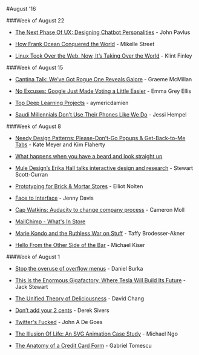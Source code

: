 #August '16





###Week of August 22


* [The Next Phase Of UX: Designing Chatbot Personalities](https://www.fastcodesign.com/3054934/the-next-phase-of-ux-designing-chatbot-personalities "The Next Phase Of UX: Designing Chatbot Personalities") - John Pavlus

* [How Frank Ocean Conquered the World](http://www.vice.com/read/the-swagger-and-sway-behind-frank-ocean-beyonc-kanye-west "How Frank Ocean Conquered the World") - Mikelle Street

* [Linux Took Over the Web. Now, It’s Taking Over the World](http://www.wired.com/2016/08/linux-took-web-now-taking-world/ "Linux Took Over the Web. Now, It’s Taking Over the World") - Klint Finley








###Week of August 15


* [Cantina Talk: We’ve Got Rogue One Reveals Galore](http://www.wired.com/2016/08/cantina-talk-16/ "Cantina Talk: We’ve Got Rogue One Reveals Galore") - Graeme McMillan

* [No Excuses: Google Just Made Voting a Little Easier](http://www.wired.com/2016/08/no-excuses-google-just-made-voting-little-easier/ "No Excuses: Google Just Made Voting a Little Easier") - Emma Grey Ellis

* [Top Deep Learning Projects](https://github.com/aymericdamien/TopDeepLearning "Top Deep Learning Projects") - aymericdamien

* [Saudi Millennials Don’t Use Their Phones Like We Do](https://backchannel.com/the-human-codebreakers-ddb4ca9b2dff#.nvcz4asx4 "Saudi Millennials Don’t Use Their Phones Like We Do") - Jessi Hempel







###Week of August 8


* [Needy Design Patterns: Please-Don’t-Go Popups & Get-Back-to-Me Tabs](https://www.nngroup.com/articles/needy-design-patterns/ "Needy Design Patterns: Please-Don’t-Go Popups & Get-Back-to-Me Tabs") - Kate Meyer and Kim Flaherty

* [What happens when you have a beard and look straight up](http://www.thepoke.co.uk/2016/08/08/happens-beard-look-straight/ "What happens when you have a beard and look straight up")

* [Mule Design’s Erika Hall talks interactive design and research](https://blog.intercom.io/mule-designs-erika-hall-interactive-design/ "Mule Design’s Erika Hall talks interactive design and research") - Stewart Scott-Curran

* [Prototyping for Brick & Mortar Stores](https://medium.com/framer-prototyping/prototyping-for-brick-and-mortar-stores-70131e3b2d96#.d1dc8hmzu "Prototyping for Brick & Mortar Stores") - Elliot Nolten

* [Face to Interface](http://reallifemag.com/face-to-interface/ "Face to Interface") - Jenny Davis

* [Cap Watkins: Audacity to change company process](https://hired.fm/seasons/3/episodes/6 "Cap Watkins: Audacity to change company process") - Cameron Moll

* [MailChimp - What's In Store](http://mailchimp.com/whats-in-store/ "What's in store")

* [Marie Kondo and the Ruthless War on Stuff](http://www.nytimes.com/2016/07/10/magazine/marie-kondo-and-the-ruthless-war-on-stuff.html "Marie Kondo and the Ruthless War on Stuff") - Taffy Brodesser-Akner

* [Hello From the Other Side of the Bar](http://goodbeerhunting.com/blog/2016/8/2/gbh-in-residence-from-the-other-side-of-the-bar "Hello From the Other Side of the Bar") - Michael Kiser





###Week of August 1


* [Stop the overuse of overflow menus](https://medium.freecodecamp.com/stop-the-overuse-of-overflow-menus-5caa4b54e843#.39bvo04bu "Stop the overuse of overflow menus") - Daniel Burka


* [This Is the Enormous Gigafactory, Where Tesla Will Build Its Future](https://www.wired.com/2016/07/tesla-gigafactory-elon-musk/ "This Is the Enormous Gigafactory, Where Tesla Will Build Its Future") - Jack Stewart


* [The Unified Theory of Deliciousness](http://www.wired.com/2016/07/chef-david-chang-on-deliciousness/ "The Unified Theory of Deliciousness") - David Chang


* [Don’t add your 2 cents](https://sivers.org/2c "Don’t add your 2 cents") - Derek Sivers


* [Twitter's Fucked](http://degoes.net/articles/fuck-twitter "Twitter's Fucked") - John A De Goes


* [The Illusion Of Life: An SVG Animation Case Study](https://www.smashingmagazine.com/2016/07/an-svg-animation-case-study/ "The Illusion Of Life: An SVG Animation Case Study") - Michael Ngo

* [The Anatomy of a Credit Card Form](https://blog.marvelapp.com/the-anatomy-of-a-credit-card-form-2/ "The Anatomy of a Credit Card Form") - Gabriel Tomescu





